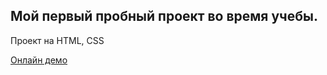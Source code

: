  ## Мой первый пробный проект во время учебы.

Проект на HTML, CSS




[Онлайн демо](http://MVDolya.github.io/rocket/)
